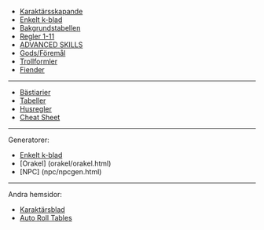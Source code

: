 - [Karaktärsskapande](karaktärsskapande.md)
- [Enkelt k-blad](karaktarsgenerator.md)
- [Bakgrundstabellen](bakgrundstabellen.md)
- [Regler 1-11](regler1-11.md)
- [ADVANCED SKILLS](avanceradeSKILL.md)
- [Gods/Föremål](gods.md)
- [Trollformler](trollformler.md)
- [Fiender](fiender.md)
---  
- [Bästiarier](odjur.md)
- [Tabeller](tabeller.md)
- [Husregler](husregler.md)
- [Cheat Sheet](cheatsheet.md)
---
Generatorer:
- [Enkelt k-blad](karaktarsgenerator.md)
- [Orakel] (orakel/orakel.html) 
- [NPC] (npc/npcgen.html)
---
Andra hemsidor:
- [Karaktärsblad](http://candy-thistle.surge.sh/)
- [Auto Roll Tables](https://autorolltables.github.io/)